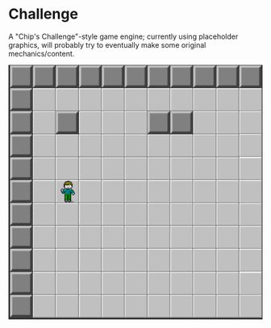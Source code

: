 # Challenge

A "Chip's Challenge"-style game engine; currently using placeholder graphics, will probably try to eventually make some original mechanics/content.

![screenshot](https://github.com/endemic/challenge/blob/9e1e352afe0bd6c6f3cfea011ca6ae7402370e6a/images/screenshot.gif)
